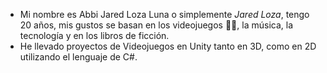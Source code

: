 


- Mi nombre es Abbi Jared Loza Luna o simplemente *Jared Loza*, tengo 20 años, mis gustos se basan en los videojuegos 👾👾, la música, la tecnología y en los libros de ficción.
- He llevado proyectos de Videojuegos en Unity tanto en 3D, como en 2D utilizando el lenguaje de C#. 



